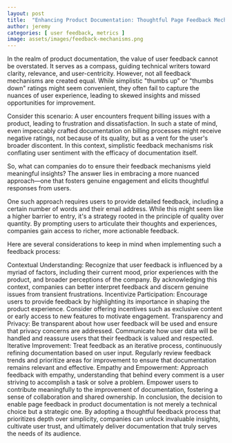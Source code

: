 ```yaml
---
layout: post
title:  "Enhancing Product Documentation: Thoughtful Page Feedback Mechanisms"
author: jeremy
categories: [ user feedback, metrics ]
image: assets/images/feedback-mechanisms.png
---
```


In the realm of product documentation, the value of user feedback cannot be overstated. It serves as a compass, guiding technical writers toward clarity, relevance, and user-centricity. However, not all feedback mechanisms are created equal. While simplistic "thumbs up" or "thumbs down" ratings might seem convenient, they often fail to capture the nuances of user experience, leading to skewed insights and missed opportunities for improvement.

Consider this scenario: A user encounters frequent billing issues with a product, leading to frustration and dissatisfaction. In such a state of mind, even impeccably crafted documentation on billing processes might receive negative ratings, not because of its quality, but as a vent for the user's broader discontent. In this context, simplistic feedback mechanisms risk conflating user sentiment with the efficacy of documentation itself.

So, what can companies do to ensure their feedback mechanisms yield meaningful insights? The answer lies in embracing a more nuanced approach—one that fosters genuine engagement and elicits thoughtful responses from users.

One such approach requires users to provide detailed feedback, including a certain number of words and their email address. While this might seem like a higher barrier to entry, it's a strategy rooted in the principle of quality over quantity. By prompting users to articulate their thoughts and experiences, companies gain access to richer, more actionable feedback.

Here are several considerations to keep in mind when implementing such a feedback process:

Contextual Understanding: Recognize that user feedback is influenced by a myriad of factors, including their current mood, prior experiences with the product, and broader perceptions of the company. By acknowledging this context, companies can better interpret feedback and discern genuine issues from transient frustrations.
Incentivize Participation: Encourage users to provide feedback by highlighting its importance in shaping the product experience. Consider offering incentives such as exclusive content or early access to new features to motivate engagement.
Transparency and Privacy: Be transparent about how user feedback will be used and ensure that privacy concerns are addressed. Communicate how user data will be handled and reassure users that their feedback is valued and respected.
Iterative Improvement: Treat feedback as an iterative process, continuously refining documentation based on user input. Regularly review feedback trends and prioritize areas for improvement to ensure that documentation remains relevant and effective.
Empathy and Empowerment: Approach feedback with empathy, understanding that behind every comment is a user striving to accomplish a task or solve a problem. Empower users to contribute meaningfully to the improvement of documentation, fostering a sense of collaboration and shared ownership.
In conclusion, the decision to enable page feedback in product documentation is not merely a technical choice but a strategic one. By adopting a thoughtful feedback process that prioritizes depth over simplicity, companies can unlock invaluable insights, cultivate user trust, and ultimately deliver documentation that truly serves the needs of its audience.
